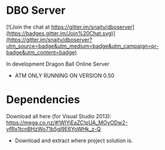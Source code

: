 # DBO Server

[![Join the chat at https://gitter.im/snaity/dboserver](https://badges.gitter.im/Join%20Chat.svg)](https://gitter.im/snaity/dboserver?utm_source=badge&utm_medium=badge&utm_campaign=pr-badge&utm_content=badge)

In development Dragon Ball Online Server
- ATM ONLY RUNNING ON VERSION 0.50

# Dependencies
Download all here (for Visual Studio 2013): https://mega.co.nz/#!WlYiEaZC!pUA_MOyODw2-vfRx1tcnBHzWo71b5gl9E6YoWHk_z-Q
- Download and extract where project solution is.
